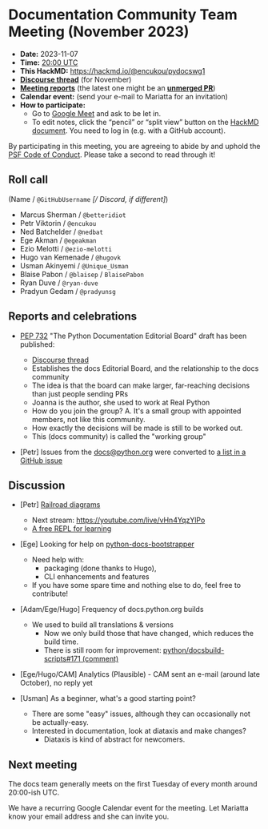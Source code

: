# Documentation Community Team Meeting (November 2023)

- **Date:** 2023-11-07
- **Time:** [20:00 UTC](https://arewemeetingyet.com/UTC/2023-11-07/20:00/Docs%20Meeting)
- **This HackMD:** https://hackmd.io/@encukou/pydocswg1
- [**Discourse thread**](https://discuss.python.org/t/documentation-community-meeting-november-7-2023/38032) (for November)
- [**Meeting reports**](https://docs-community.readthedocs.io/en/latest/monthly-meeting/) (the latest one might be an [**unmerged PR**](https://github.com/python/docs-community/pulls))
- **Calendar event:** (send your e-mail to Mariatta for an invitation)
- **How to participate:**
  -  Go to [Google Meet](https://meet.google.com/dii-qrzf-wkw) and ask to be let in.
  -  To edit notes, click the “pencil” or “split view” button on the [HackMD document](https://hackmd.io/@encukou/pydocswg1). You need to log in (e.g. with a GitHub account).

By participating in this meeting, you are agreeing to abide by and uphold the [PSF Code of Conduct](https://www.python.org/psf/codeofconduct/).
Please take a second to read through it!


## Roll call

(Name / `@GitHubUsername` *[/ Discord, if different]*)
- Marcus Sherman / `@betteridiot`
- Petr Viktorin  / `@encukou`
- Ned Batchelder / `@nedbat`
- Ege Akman / `@egeakman`
- Ezio Melotti / `@ezio-melotti`
- Hugo van Kemenade / `@hugovk`
- Usman Akinyemi / `@Unique_Usman`
- Blaise Pabon / `@blaisep` / `BlaisePabon`
- Ryan Duve / `@ryan-duve`
- Pradyun Gedam / `@pradyunsg`


## Reports and celebrations

- [PEP 732](https://peps.python.org/pep-0732/) "The Python Documentation Editorial Board" draft has been published:
  - [Discourse thread](https://discuss.python.org/t/pep-732-the-python-documentation-editorial-board/36710)
  - Establishes the docs Editorial Board, and the relationship to the docs community
  - The idea is that the board can make larger, far-reaching decisions than just people sending PRs
  - Joanna is the author, she used to work at Real Python
  - How do you join the group? A. It's a small group with appointed members, not like this community.
  - How exactly the decisions will be made is still to be worked out.
  - This (docs community) is called the "working group"

- [Petr] Issues from the docs@python.org were converted to [a list in a GitHub issue](https://github.com/python/cpython/issues/110383)


## Discussion

- [Petr] [Railroad diagrams](https://discuss.python.org/t/36709/20)
  - Next stream: https://youtube.com/live/vHn4YqzYlPo
  - [A free REPL for learning](https://tabatkins.github.io/railroad-diagrams/generator.html#Diagram)

- [Ege] Looking for help on [python-docs-bootstrapper](https://github.com/egeakman/python-docs-bootstrapper/issues/8)
  - Need help with:
    - packaging (done thanks to Hugo),
    - CLI enhancements and features
  - If you have some spare time and nothing else to do, feel free to contribute!

- [Adam/Ege/Hugo] Frequency of docs.python.org builds
  - We used to build all translations & versions
    - Now we only build those that have changed, which reduces the build time.
    - There is still room for improvement: [python/docsbuild-scripts#171 (comment)](https://github.com/python/docsbuild-scripts/pull/171#issuecomment-1767764506)

- [Ege/Hugo/CAM] Analytics (Plausible) - CAM sent an e-mail (around late October), no reply yet

- [Usman] As a beginner, what's a good starting point?
  - There are some "easy" issues, although they can occasionally not be actually-easy.
  - Interested in documentation, look at diataxis and make changes?
    - Diataxis is kind of abstract for newcomers.


## Next meeting

The docs team generally meets on the first Tuesday of every month around 20:00-ish UTC.

We have a recurring Google Calendar event for the meeting.
Let Mariatta know your email address and she can invite you.
